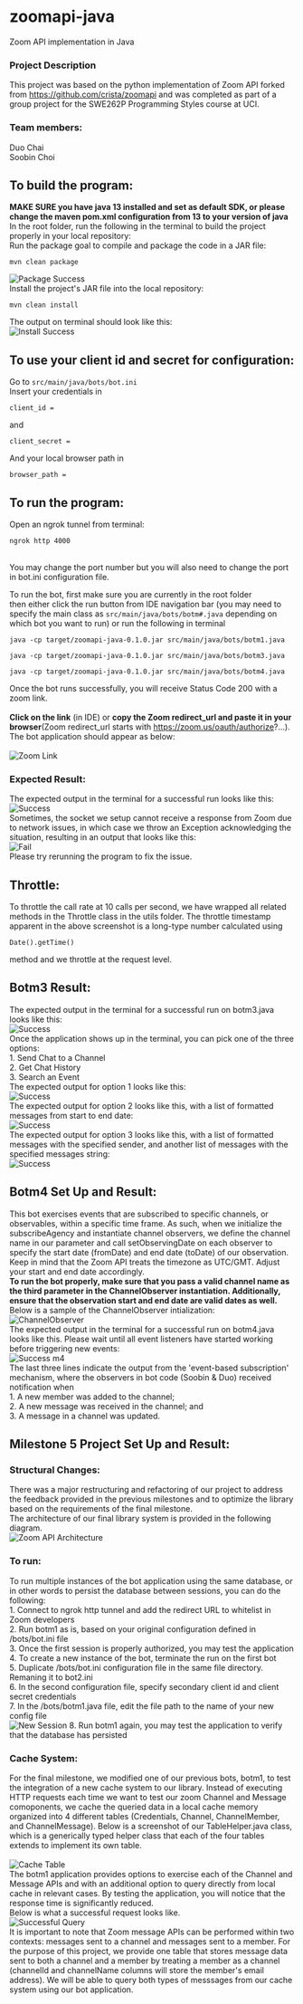 # zoomapi-java
Zoom API implementation in Java

### Project Description
This project was based on the python implementation of Zoom API forked from https://github.com/crista/zoomapi and was completed as part of a group project for the SWE262P Programming Styles course at UCI. 

### Team members:
Duo Chai</br>
Soobin Choi

## To build the program:
**MAKE SURE you have java 13 installed and set as default SDK, or please change the maven pom.xml configuration from 13 to your version of java**
<br> In the root folder, run the following in the terminal to build the project properly in your local repository:
<br> Run the package goal to compile and package the code in a JAR file: 
```
mvn clean package
```
![Package Success](/pics/mvn-package.png)
<br> Install the project's JAR file into the local repository:
```
mvn clean install
```
The output on terminal should look like this: 
<br> ![Install Success](/pics/mvn-install.png)
## To use your client id and secret for configuration: 
Go to `src/main/java/bots/bot.ini`
<br> Insert your credentials in
```
client_id =
```
and 
```
client_secret =
```
And your local browser path in
```
browser_path =
```
## To run the program:
Open an ngrok tunnel from terminal: 
```
ngrok http 4000
```
<br>
You may change the port number but you will also need to change the port in bot.ini configuration file.
<br>

To run the bot, first make sure you are currently in the root folder<br>
then either click the run button from IDE navigation bar (you may need to specify the main class as `src/main/java/bots/botm#.java` depending on which bot you want to run) or run the following in terminal<br>
```
java -cp target/zoomapi-java-0.1.0.jar src/main/java/bots/botm1.java
```
```
java -cp target/zoomapi-java-0.1.0.jar src/main/java/bots/botm3.java
```
```
java -cp target/zoomapi-java-0.1.0.jar src/main/java/bots/botm4.java
```
Once the bot runs successfully, you will receive Status Code 200 with a zoom link.<br>
<br>
**Click on the link** (in IDE) or **copy the Zoom redirect_url and paste it in your browser**(Zoom redirect_url starts with https://zoom.us/oauth/authorize?...).
<br>
The bot application should appear as below:<br> 
<br> ![Zoom Link](/pics/zoom-link.png)
### Expected Result:
The expected output in the terminal for a successful run looks like this: 
<br> ![Success](/pics/run-success.png) 
<br> Sometimes, the socket we setup cannot receive a response from Zoom due to network issues, in which case we throw an Exception acknowledging the situation, resulting in an output that looks like this:
<br> ![Fail](/pics/run-fail.png)
<br> Please try rerunning the program to fix the issue. 
## Throttle:
To throttle the call rate at 10 calls per second, we have wrapped all related methods in the Throttle class in the utils folder. The throttle timestamp apparent in the above screenshot is a long-type number calculated using
```
Date().getTime()
```
method and we throttle at the request level. 

## Botm3 Result:
The expected output in the terminal for a successful run on botm3.java looks like this: 
<br> ![Success](/pics/m3/botm3-success.png) 
<br> Once the application shows up in the terminal, you can pick one of the three options:
<br> 1. Send Chat to a Channel
<br> 2. Get Chat History
<br> 3. Search an Event
<br> The expected output for option 1 looks like this:
<br> ![Success](/pics/m3/botm3-option1.png) 
<br> The expected output for option 2 looks like this, with a list of formatted messages from start to end date:
<br> ![Success](/pics/m3/botm3-option2.png) 
<br> The expected output for option 3 looks like this, with a list of formatted messages with the specified sender, and another list of messages with the specified messages string:
<br> ![Success](/pics/m3/botm3-option3.png) 

## Botm4 Set Up and Result:
This bot exercises events that are subscribed to specific channels, or observables, within a specific time frame. As such, when we initialize the subscribeAgency and instantiate channel observers, we define the channel name in our parameter and call setObservingDate on each observer to specify the start date (fromDate) and end date (toDate) of our observation.
<br> Keep in mind that the Zoom API treats the timezone as UTC/GMT. Adjust your start and end date accordingly.
<br> **To run the bot properly, make sure that you pass a valid channel name as the third parameter in the ChannelObserver instantiation. Additionally, ensure that the observation start and end date are valid dates as well.** Below is a sample of the ChannelObserver intialization: 
<br> ![ChannelObserver](/pics/m4/set-observation.png)
<br>The expected output in the terminal for a successful run on botm4.java looks like this. Please wait until all event listeners have started working before triggering new events: 
<br> ![Success m4](/pics/m4/m4-result.png) 
<br> The last three lines indicate the output from the 'event-based subscription' mechanism, where the observers in bot code (Soobin & Duo) received notification when
<br> 1. A new member was added to the channel;
<br> 2. A new message was received in the channel; and
<br> 3. A message in a channel was updated. 

## Milestone 5 Project Set Up and Result: 
### Structural Changes: 
There was a major restructuring and refactoring of our project to address the feedback provided in the previous milestones and to optimize the library based on the requirements of the final milestone. <br>The architecture of our final library system is provided in the following diagram. 
<br> ![Zoom API Architecture](/pics/m5/zoom-api-architecture.png)
### To run:
To run multiple instances of the bot application using the same database, or in other words to persist the database between sessions, you can do the following: 
<br> 1. Connect to ngrok http tunnel and add the redirect URL to whitelist in Zoom developers
<br> 2. Run botm1 as is, based on your original configuration defined in /bots/bot.ini file
<br> 3. Once the first session is properly authorized, you may test the application
<br> 4. To create a new instance of the bot, terminate the run on the first bot
<br> 5. Duplicate /bots/bot.ini configuration file in the same file directory. Remaning it to bot2.ini
<br> 6. In the second configuration file, specify secondary client id and client secret credentials
<br> 7. In the /bots/botm1.java file, edit the file path to the name of your new config file
<br> ![New Session](/pics/m5/new-session.png)
8. Run botm1 again, you may test the application to verify that the database has persisted 

### Cache System: 
For the final milestone, we modified one of our previous bots, botm1, to test the integration of a new cache system to our library. Instead of executing HTTP requests each time we want to test our zoom Channel and Message comoponents, we cache the queried data in a local cache memory organized into 4 different tables (Credentials, Channel, ChannelMember, and ChannelMessage). Below is a screenshot of our TableHelper.java class, which is a generically typed helper class that each of the four tables extends to implement its own table.  
<br> ![Cache Table](/pics/m5/table_helper.png)
<br> The botm1 application provides options to exercise each of the Channel and Message APIs and with an additional option to query directly from local cache in relevant cases. By testing the application, you will notice that the response time is significantly reduced.
<br> Below is what a successful request looks like.
<br> ![Successful Query](/pics/m5/successful_query.png)
<br> It is important to note that Zoom message APIs can be performed within two contexts: messages sent to a channel and messages sent to a member. For the purpose of this project, we provide one table that stores message data sent to both a channel and a member by treating a member as a channel (channelId and channelName columns will store the member's email address). We will be able to query both types of messsages from our cache system using our bot application. 
